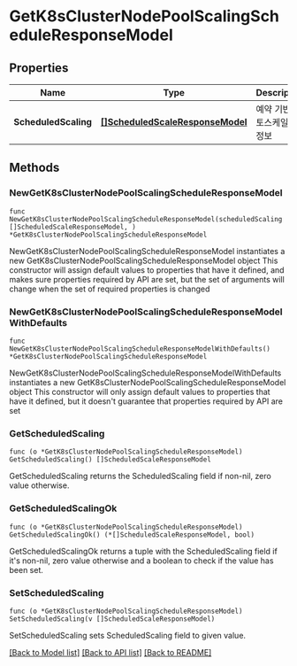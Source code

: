 # GetK8sClusterNodePoolScalingScheduleResponseModel

## Properties

Name | Type | Description | Notes
------------ | ------------- | ------------- | -------------
**ScheduledScaling** | [**[]ScheduledScaleResponseModel**](ScheduledScaleResponseModel.md) | 예약 기반 오토스케일링 정보 | 

## Methods

### NewGetK8sClusterNodePoolScalingScheduleResponseModel

`func NewGetK8sClusterNodePoolScalingScheduleResponseModel(scheduledScaling []ScheduledScaleResponseModel, ) *GetK8sClusterNodePoolScalingScheduleResponseModel`

NewGetK8sClusterNodePoolScalingScheduleResponseModel instantiates a new GetK8sClusterNodePoolScalingScheduleResponseModel object
This constructor will assign default values to properties that have it defined,
and makes sure properties required by API are set, but the set of arguments
will change when the set of required properties is changed

### NewGetK8sClusterNodePoolScalingScheduleResponseModelWithDefaults

`func NewGetK8sClusterNodePoolScalingScheduleResponseModelWithDefaults() *GetK8sClusterNodePoolScalingScheduleResponseModel`

NewGetK8sClusterNodePoolScalingScheduleResponseModelWithDefaults instantiates a new GetK8sClusterNodePoolScalingScheduleResponseModel object
This constructor will only assign default values to properties that have it defined,
but it doesn't guarantee that properties required by API are set

### GetScheduledScaling

`func (o *GetK8sClusterNodePoolScalingScheduleResponseModel) GetScheduledScaling() []ScheduledScaleResponseModel`

GetScheduledScaling returns the ScheduledScaling field if non-nil, zero value otherwise.

### GetScheduledScalingOk

`func (o *GetK8sClusterNodePoolScalingScheduleResponseModel) GetScheduledScalingOk() (*[]ScheduledScaleResponseModel, bool)`

GetScheduledScalingOk returns a tuple with the ScheduledScaling field if it's non-nil, zero value otherwise
and a boolean to check if the value has been set.

### SetScheduledScaling

`func (o *GetK8sClusterNodePoolScalingScheduleResponseModel) SetScheduledScaling(v []ScheduledScaleResponseModel)`

SetScheduledScaling sets ScheduledScaling field to given value.



[[Back to Model list]](../README.md#documentation-for-models) [[Back to API list]](../README.md#documentation-for-api-endpoints) [[Back to README]](../README.md)


